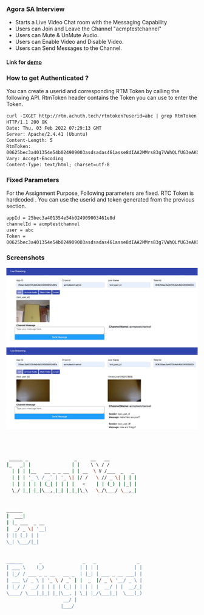 ### Agora SA Interview 
- Starts a Live Video Chat room with the Messaging Capability
- Users can Join and Leave the Channel "acmptestchannel" 
- Users can Mute & UnMute Audio. 
- Users can Enable Video and Disable Video.
- Users can Send Messages to the Channel.


#### Link for [demo](https://p0irt.csb.app/) 

### How to get Authenticated ?
You can create a userid and corresponding RTM Token by calling the following API. RtmToken header contains the Token you can use to enter the Token.
```
curl -IXGET http://rtm.achuth.tech/rtmtoken?userid=abc | grep RtmToken
HTTP/1.1 200 OK
Date: Thu, 03 Feb 2022 07:29:13 GMT
Server: Apache/2.4.41 (Ubuntu)
Content-Length: 5
RtmToken: 00625bec3a401354e54b024909003asdsadas461asse8dIAA2MMrs83g7VWhQLfUG3eAKQnXtTn64M1ASyU78VUIS2sJBJDUAAAAAEACHSecBydX8YQEA6APJ1fxh
Vary: Accept-Encoding
Content-Type: text/html; charset=utf-8
```

### Fixed Parameters
For the Assignment Purpose, Following parameters are fixed. RTC Token is hardcoded . You can use the userid and token generated from the previous section.
```
appId = 25bec3a401354e54b024909003461e8d
channelId = acmptestchannel
user = abc
Token = 00625bec3a401354e54b024909003asdsadas461asse8dIAA2MMrs83g7VWhQLfUG3eAKQnXtTn64M1ASyU78VUIS2sJBJDUAAAAAEACHSecBydX8YQEA6APJ1fxh
```



### Screenshots
![alt text](https://github.com/Achuthananda/AgoraSAInterview/blob/master/assets/img/ss.jpg)
![alt text](https://github.com/Achuthananda/AgoraSAInterview/blob/master/assets/img/ss1.jpg)

```bash



 _____ _                 _     __   __            
|_   _| |               | |    \ \ / /            
  | | | |__   __ _ _ __ | | __  \ V /___  _   _   
  | | | '_ \ / _` | '_ \| |/ /   \ // _ \| | | |  
  | | | | | | (_| | | | |   <    | | (_) | |_| |  
  \_/ |_| |_|\__,_|_| |_|_|\_\   \_/\___/ \__,_|  
                                                  
                                                  
______                                            
|  ___|                                           
| |_ ___  _ __                                    
|  _/ _ \| '__|                                   
| || (_) | |                                      
\_| \___/|_|                                      
                                                  
                                                  
______      _               _   _               _ 
| ___ \    (_)             | | | |             | |
| |_/ / ___ _ _ __   __ _  | |_| | ___ _ __ ___| |
| ___ \/ _ \ | '_ \ / _` | |  _  |/ _ \ '__/ _ \ |
| |_/ /  __/ | | | | (_| | | | | |  __/ | |  __/_|
\____/ \___|_|_| |_|\__, | \_| |_/\___|_|  \___(_)
                     __/ |                        
                    |___/                         

 
```

